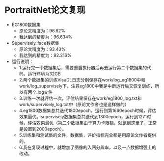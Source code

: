# PortraitNet论文复现

- EG1800数据集
  - 原论文精度为：96.62%
  - 我达到的精度为：96.634%
- Supervisely_face数据集
  - 原论文精度为：93.43%
  - 我达到的精度为：92.216%
- 运行说明：
  - 1.运行完一个数据集后，需要重启执行器后再去运行第二个数据集的代码，运行环境为32GB
  - 2.两个数据集的训练VisuDL日志分别保存在work/log_eg1800中和work/log_supervisely下。注意eg1800中我是中断运行后又恢复训练，所以有两个.log文件
  - 3.训练一次就评估一次，评估结果保存在work/eg1800_log.txt和work/supervisely_log.txt中（原论文作者也是这样做的）
  - 4.eg1800数据集总共迭代1800epoch，运行到第1660epoch时候，评估效果最优。supervisely数据集总共迭代到1300epoch，运行到1271时候，评估效果最优（第二个数据集由于算力卡限额，就跑到这里了，正常是设置到2000epoch）。
  - 5.训练集和测试集的文件，数据集，评价指标完全都是用原论文作者提供的。
  - 6.我在复现过程中，就增加了图像的入网分辨率，以及一点数据增强上的改动。
